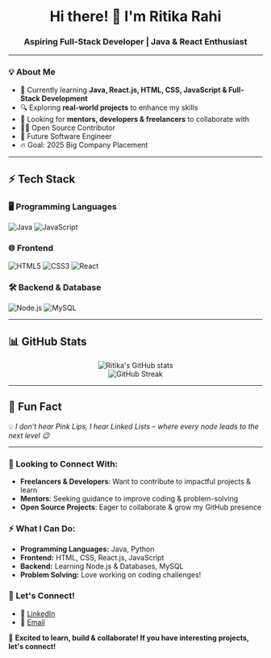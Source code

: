 <h1 align="center">Hi there! 👋 I'm Ritika Rahi</h1>
<h3 align="center">Aspiring Full-Stack Developer | Java & React Enthusiast</h3>

---

### 💡 About Me
- 🌱 Currently learning **Java, React.js, HTML, CSS, JavaScript & Full-Stack Development**
- 🔍 Exploring **real-world projects** to enhance my skills
- 💬 Looking for **mentors, developers & freelancers** to collaborate with
- 👨‍💻 Open Source Contributor
- 🌱 Future Software Engineer
- 🔥 Goal: 2025 Big Company Placement

---

## ⚡ **Tech Stack**
### 🖥️ **Programming Languages**
![Java](https://img.shields.io/badge/Java-%23ED8B00.svg?style=flat-square&logo=java&logoColor=white)
![JavaScript](https://img.shields.io/badge/JavaScript-%23F7DF1E.svg?style=flat-square&logo=javascript&logoColor=black)

### 🌐 **Frontend**
![HTML5](https://img.shields.io/badge/HTML5-%23E34F26.svg?style=flat-square&logo=html5&logoColor=white)
![CSS3](https://img.shields.io/badge/CSS3-%231572B6.svg?style=flat-square&logo=css3&logoColor=white)
![React](https://img.shields.io/badge/React-%2361DAFB.svg?style=flat-square&logo=react&logoColor=black)

### 🛠️ **Backend & Database**
![Node.js](https://img.shields.io/badge/Node.js-%23339933.svg?style=flat-square&logo=node.js&logoColor=white)
![MySQL](https://img.shields.io/badge/MySQL-%234479A1.svg?style=flat-square&logo=mysql&logoColor=white)

---

## 📊 **GitHub Stats**
<p align="center">
  <img src="https://github-readme-stats.vercel.app/api?username=Ritikaverse&show_icons=true&theme=tokyonight" alt="Ritika's GitHub stats" />
  <br>
  <img src="https://github-readme-streak-stats.herokuapp.com/?user=Ritikaverse&theme=tokyonight" alt="GitHub Streak" />
</p>

---

## 📌 **Fun Fact**
💡 *I don’t hear Pink Lips, I hear Linked Lists – where every node leads to the next level 😉*

---

### 👥 Looking to Connect With:
- **Freelancers & Developers**: Want to contribute to impactful projects & learn
- **Mentors**: Seeking guidance to improve coding & problem-solving
- **Open Source Projects**: Eager to collaborate & grow my GitHub presence

### ⚡ What I Can Do:
- **Programming Languages:** Java, Python
- **Frontend:** HTML, CSS, React.js, JavaScript
- **Backend:** Learning Node.js & Databases, MySQL
- **Problem Solving:** Love working on coding challenges!

### 💋 Let's Connect!
- 🌟 [LinkedIn](https://www.linkedin.com/in/ritika-rahi-0a118b272)
- 📧 [Email](r.rit8008@gmail.com)

🚀 **Excited to learn, build & collaborate! If you have interesting projects, let's connect!**
